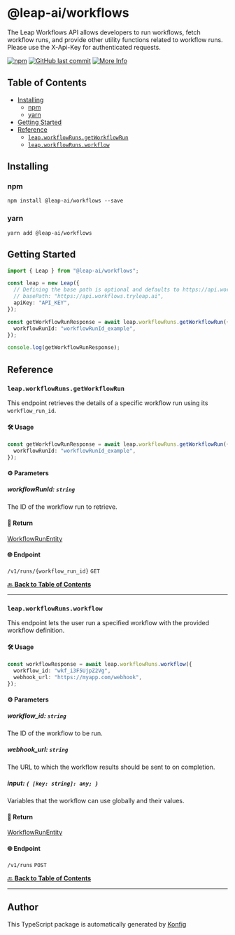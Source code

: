 # @leap-ai/workflows

The Leap Workflows API allows developers to run workflows, fetch workflow runs, and provide other utility functions related to workflow runs. Please use the X-Api-Key for authenticated requests.

[![npm](https://img.shields.io/badge/npm-v1.0.0-blue)](https://www.npmjs.com/package/@leap-ai/workflows/v/1.0.0)
[![GitHub last commit](https://img.shields.io/github/last-commit/leap-ai/workflows-sdks/tree/main/sdks/typescript.svg)](https://github.com/leap-ai/workflows-sdks/tree/main/sdks/typescript/commits)
[![More Info](https://img.shields.io/badge/More%20Info-Click%20Here-orange)](https://tryleap.ai/)

## Table of Contents

<!-- toc -->

- [Installing](#installing)
  * [npm](#npm)
  * [yarn](#yarn)
- [Getting Started](#getting-started)
- [Reference](#reference)
  * [`leap.workflowRuns.getWorkflowRun`](#leapworkflowrunsgetworkflowrun)
  * [`leap.workflowRuns.workflow`](#leapworkflowrunsworkflow)

<!-- tocstop -->

## Installing

### npm
```
npm install @leap-ai/workflows --save
```

### yarn
```
yarn add @leap-ai/workflows
```

## Getting Started

```typescript
import { Leap } from "@leap-ai/workflows";

const leap = new Leap({
  // Defining the base path is optional and defaults to https://api.workflows.tryleap.ai
  // basePath: "https://api.workflows.tryleap.ai",
  apiKey: "API_KEY",
});

const getWorkflowRunResponse = await leap.workflowRuns.getWorkflowRun({
  workflowRunId: "workflowRunId_example",
});

console.log(getWorkflowRunResponse);
```

## Reference


### `leap.workflowRuns.getWorkflowRun`

This endpoint retrieves the details of a specific workflow run using its `workflow_run_id`.

#### 🛠️ Usage

```typescript
const getWorkflowRunResponse = await leap.workflowRuns.getWorkflowRun({
  workflowRunId: "workflowRunId_example",
});
```

#### ⚙️ Parameters

##### workflowRunId: `string`

The ID of the workflow run to retrieve.

#### 🔄 Return

[WorkflowRunEntity](./models/workflow-run-entity.ts)

#### 🌐 Endpoint

`/v1/runs/{workflow_run_id}` `GET`

[🔙 **Back to Table of Contents**](#table-of-contents)

---


### `leap.workflowRuns.workflow`

This endpoint lets the user run a specified workflow with the provided workflow definition.

#### 🛠️ Usage

```typescript
const workflowResponse = await leap.workflowRuns.workflow({
  workflow_id: "wkf_i3F5UjpZ2Vg",
  webhook_url: "https://myapp.com/webhook",
});
```

#### ⚙️ Parameters

##### workflow_id: `string`

The ID of the workflow to be run.

##### webhook_url: `string`

The URL to which the workflow results should be sent to on completion.

##### input: `{ [key: string]: any; }`

Variables that the workflow can use globally and their values.

#### 🔄 Return

[WorkflowRunEntity](./models/workflow-run-entity.ts)

#### 🌐 Endpoint

`/v1/runs` `POST`

[🔙 **Back to Table of Contents**](#table-of-contents)

---


## Author
This TypeScript package is automatically generated by [Konfig](https://konfigthis.com)
